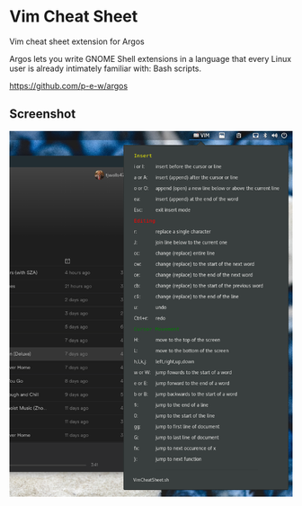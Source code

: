 # Vim Cheat Sheet
Vim cheat sheet extension for Argos

Argos lets you write GNOME Shell extensions in a language that every Linux user is already intimately familiar with: Bash scripts.

https://github.com/p-e-w/argos

## Screenshot
<img src="https://github.com/tjwells47/vimcheatSheet/blob/master/Screenshot.png?raw=true">
